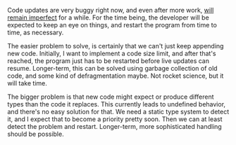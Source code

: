 Code updates are very buggy right now, and even after more work,
[will remain imperfect](/daily/2024-09-30) for a while. For the time being, the
developer will be expected to keep an eye on things, and restart the program
from time to time, as necessary.

The easier problem to solve, is certainly that we can't just keep appending new
code. Initially, I want to implement a code size limit, and after that's
reached, the program just has to be restarted before live updates can resume.
Longer-term, this can be solved using garbage collection of old code, and some
kind of defragmentation maybe. Not rocket science, but it will take time.

The bigger problem is that new code might expect or produce different types than
the code it replaces. This currently leads to undefined behavior, and there's no
easy solution for that. We need a static type system to detect it, and I expect
that to become a priority pretty soon. Then we can at least detect the problem
and restart. Longer-term, more sophisticated handling should be possible.
